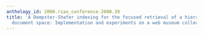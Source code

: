 ```yaml
---
anthology_id: 2000.riao_conference-2000.39
title: 'A Dempster-Shafer indexing for the focused retrieval of a hierarchically structured
  document space: Implementation and experiments on a web museum collection'
---
```

